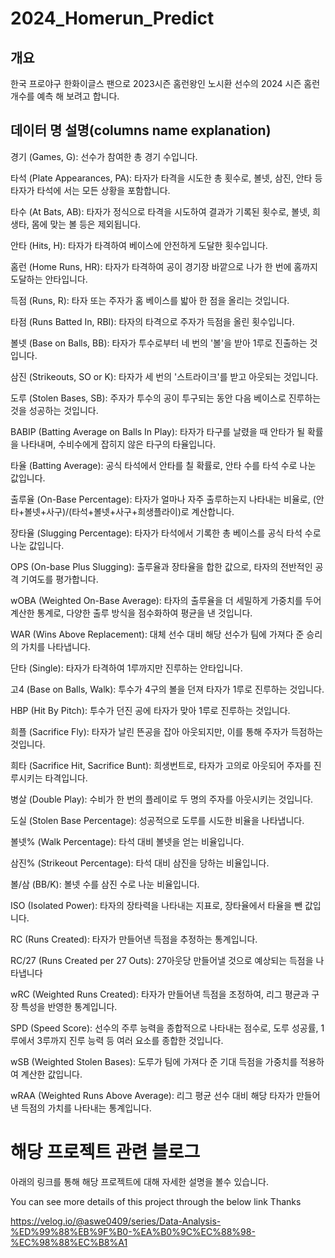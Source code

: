 # 2024_Homerun_Predict

## 개요
한국 프로야구 한화이글스 팬으로 2023시즌 홈런왕인 노시환 선수의 2024 시즌 홈런 개수를 예측 해 보려고 합니다.

## 데이터 명 설명(columns name explanation)
경기 (Games, G): 선수가 참여한 총 경기 수입니다.

타석 (Plate Appearances, PA): 타자가 타격을 시도한 총 횟수로, 볼넷, 삼진, 안타 등 타자가 타석에 서는 모든 상황을 포함합니다.

타수 (At Bats, AB): 타자가 정식으로 타격을 시도하여 결과가 기록된 횟수로, 볼넷, 희생타, 몸에 맞는 볼 등은 제외됩니다.

안타 (Hits, H): 타자가 타격하여 베이스에 안전하게 도달한 횟수입니다.

홈런 (Home Runs, HR): 타자가 타격하여 공이 경기장 바깥으로 나가 한 번에 홈까지 도달하는 안타입니다.

득점 (Runs, R): 타자 또는 주자가 홈 베이스를 밟아 한 점을 올리는 것입니다.

타점 (Runs Batted In, RBI): 타자의 타격으로 주자가 득점을 올린 횟수입니다.

볼넷 (Base on Balls, BB): 타자가 투수로부터 네 번의 '볼'을 받아 1루로 진출하는 것입니다.

삼진 (Strikeouts, SO or K): 타자가 세 번의 '스트라이크'를 받고 아웃되는 것입니다.

도루 (Stolen Bases, SB): 주자가 투수의 공이 투구되는 동안 다음 베이스로 진루하는 것을 성공하는 것입니다.

BABIP (Batting Average on Balls In Play): 타자가 타구를 날렸을 때 안타가 될 확률을 나타내며, 수비수에게 잡히지 않은 타구의 타율입니다.

타율 (Batting Average): 공식 타석에서 안타를 칠 확률로, 안타 수를 타석 수로 나눈 값입니다.

출루율 (On-Base Percentage): 타자가 얼마나 자주 출루하는지 나타내는 비율로, (안타+볼넷+사구)/(타석+볼넷+사구+희생플라이)로 계산합니다.

장타율 (Slugging Percentage): 타자가 타석에서 기록한 총 베이스를 공식 타석 수로 나눈 값입니다.

OPS (On-base Plus Slugging): 출루율과 장타율을 합한 값으로, 타자의 전반적인 공격 기여도를 평가합니다.

wOBA (Weighted On-Base Average): 타자의 출루율을 더 세밀하게 가중치를 두어 계산한 통계로, 다양한 출루 방식을 점수화하여 평균을 낸 것입니다.

WAR (Wins Above Replacement): 대체 선수 대비 해당 선수가 팀에 가져다 준 승리의 가치를 나타냅니다.

단타 (Single): 타자가 타격하여 1루까지만 진루하는 안타입니다.

고4 (Base on Balls, Walk): 투수가 4구의 볼을 던져 타자가 1루로 진루하는 것입니다.

HBP (Hit By Pitch): 투수가 던진 공에 타자가 맞아 1루로 진루하는 것입니다.

희플 (Sacrifice Fly): 타자가 날린 뜬공을 잡아 아웃되지만, 이를 통해 주자가 득점하는 것입니다.

희타 (Sacrifice Hit, Sacrifice Bunt): 희생번트로, 타자가 고의로 아웃되어 주자를 진루시키는 타격입니다.

병살 (Double Play): 수비가 한 번의 플레이로 두 명의 주자를 아웃시키는 것입니다.

도실 (Stolen Base Percentage): 성공적으로 도루를 시도한 비율을 나타냅니다.

볼넷% (Walk Percentage): 타석 대비 볼넷을 얻는 비율입니다.

삼진% (Strikeout Percentage): 타석 대비 삼진을 당하는 비율입니다.

볼/삼 (BB/K): 볼넷 수를 삼진 수로 나눈 비율입니다.

ISO (Isolated Power): 타자의 장타력을 나타내는 지표로, 장타율에서 타율을 뺀 값입니다.

RC (Runs Created): 타자가 만들어낸 득점을 추정하는 통계입니다.

RC/27 (Runs Created per 27 Outs): 27아웃당 만들어낼 것으로 예상되는 득점을 나타냅니다

wRC (Weighted Runs Created): 타자가 만들어낸 득점을 조정하여, 리그 평균과 구장 특성을 반영한 통계입니다.

SPD (Speed Score): 선수의 주루 능력을 종합적으로 나타내는 점수로, 도루 성공률, 1루에서 3루까지 진루 능력 등 여러 요소를 종합한 것입니다.

wSB (Weighted Stolen Bases): 도루가 팀에 가져다 준 기대 득점을 가중치를 적용하여 계산한 값입니다.

wRAA (Weighted Runs Above Average): 리그 평균 선수 대비 해당 타자가 만들어낸 득점의 가치를 나타내는 통계입니다.

# 해당 프로젝트 관련 블로그
아래의 링크를 통해 해당 프로젝트에 대해 자세한 설명을 볼수 있습니다.

You can see more details of this project through the below link 
Thanks


https://velog.io/@aswe0409/series/Data-Analysis-%ED%99%88%EB%9F%B0-%EA%B0%9C%EC%88%98-%EC%98%88%EC%B8%A1
